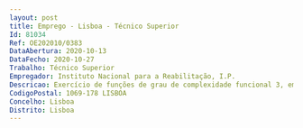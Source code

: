 ```yaml
--- 
layout: post
title: Emprego - Lisboa - Técnico Superior
Id: 81034
Ref: OE202010/0383
DataAbertura: 2020-10-13
DataFecho: 2020-10-27
Trabalho: Técnico Superior
Empregador: Instituto Nacional para a Reabilitação, I.P.
Descricao: Exercício de funções de grau de complexidade funcional 3, em conformidade com o Anexo à LTFP, nas áreas de competências inerentes à Unidade de Planeamento, Controlo e Gestão Administrativa e Financeira (UPCGAF), previstas no artigo 5.º da Portaria n.º 220 2012, de 20 de julho, designadamente, análise técnica na vertente jurídica das diferentes matérias que constituem as varias áreas de negocio da unidade orgânica, elaborando os necessários pareceres jurídicos que suportem as decisões superiores  Efetuar o acompanhamento de auditorias externas efetuadas a este Instituto  Análise e aplicação dos regulamentos em vigor dos Programas de Apoio Financeiro do INR (projetos e funcionamento)  Análise de reclamações provenientes dos processos de financiamento e outros processos do computo da unidade orgânica, realizando a tramitação subsequente necessária.
CodigoPostal: 1069-178 LISBOA
Concelho: Lisboa
Distrito: Lisboa
--- 
```


